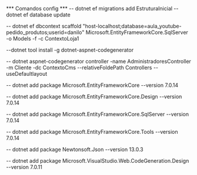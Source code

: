 *** Comandos config ***
-- dotnet ef migrations add EstruturaInicial
-- dotnet ef database update

-- dotnet ef dbcontext scaffold "host-localhost;database=aula_youtube-pedido_produtos;userid=danilo"
Microsoft.EntityFrameworkCore.SqlServer -o Models -f -c ContextoLoja1

--dotnet tool install -g dotnet-aspnet-codegenerator

-- dotnet aspnet-codegenerator controller -name AdministradoresController -m Cliente -dc
ContextoCms --relativeFoldePath Controllers --useDefaultlayout

-- dotnet add package Microsoft.EntityFrameworkCore --version 7.0.14

-- dotnet add package Microsoft.EntityFrameworkCore.Design --version 7.0.14

-- dotnet add package Microsoft.EntityFrameworkCore.SqlServer --version 7.0.14

-- dotnet add package Microsoft.EntityFrameworkCore.Tools --version 7.0.14

-- dotnet add package Newtonsoft.Json --version 13.0.3

-- dotnet add package Microsoft.VisualStudio.Web.CodeGeneration.Design --version 7.0.11
